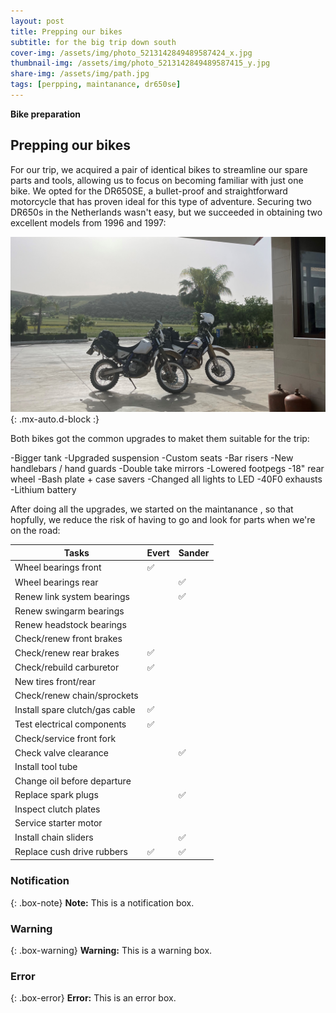 ```yaml
---
layout: post
title: Prepping our bikes
subtitle: for the big trip down south
cover-img: /assets/img/photo_5213142849489587424_x.jpg
thumbnail-img: /assets/img/photo_5213142849489587415_y.jpg
share-img: /assets/img/path.jpg
tags: [perpping, maintanance, dr650se]
---
```


**Bike preparation**


## Prepping our bikes

For our trip, we acquired a pair of identical bikes to streamline our spare parts and tools, allowing us to focus on becoming familiar with just one bike. We opted for the DR650SE, a bullet-proof and straightforward motorcycle that has proven ideal for this type of adventure. Securing two DR650s in the Netherlands wasn't easy, but we succeeded in obtaining two excellent models from 1996 and 1997:

![DR650SE](/assets/img/DR650.jpg){: .mx-auto.d-block :}



Both bikes got the common upgrades to maket them suitable for the trip:

-Bigger tank
-Upgraded suspension
-Custom seats
-Bar risers
-New handlebars / hand guards
-Double take mirrors
-Lowered footpegs
-18" rear wheel
-Bash plate + case savers
-Changed all lights to LED
-40F0 exhausts
-Lithium battery




After doing all the upgrades, we started on the maintanance , so that hopfully, we reduce the risk of having to go and look for parts when we're on the road:


| Tasks                                       | Evert | Sander |
|---------------------------------------------|------|------|
| Wheel bearings front                        |  ✅    |      |
| Wheel bearings rear                         |      | ✅      |
| Renew link system bearings                  |      |  ✅    |
| Renew swingarm bearings                           |      |      |
| Renew headstock bearings                          |      |      |
| Check/renew front brakes                    |      |      |
| Check/renew rear brakes                     |  ✅     |      |
| Check/rebuild carburetor                    |   ✅    |      |
| New tires front/rear                      |      |      |
| Check/renew chain/sprockets                 |      |      |
| Install spare clutch/gas cable              |  ✅     |      |
| Test electrical components                  |  ✅     |      |
| Check/service front fork                    |      |      |
| Check valve clearance                       |      |   ✅    |
| Install tool tube                           |      |      |
| Change oil before departure                 |      |      |
| Replace spark plugs                         |      |   ✅    |
| Inspect clutch plates                       |      |      |
| Service starter motor                       |      |      |
| Install chain sliders                       |      |   ✅    |
| Replace cush drive rubbers                  |  ✅     |   ✅    |




### Notification

{: .box-note}
**Note:** This is a notification box.

### Warning

{: .box-warning}
**Warning:** This is a warning box.

### Error

{: .box-error}
**Error:** This is an error box.
